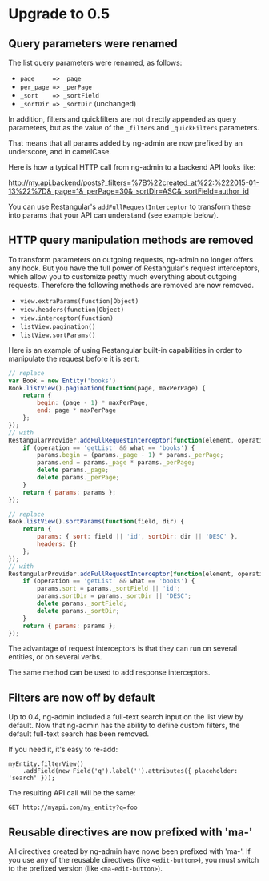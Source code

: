 # Upgrade to 0.5

## Query parameters were renamed

The list query parameters were renamed, as follows:

* `page     => _page`
* `per_page => _perPage`
* `_sort    => _sortField`
* `_sortDir => _sortDir` (unchanged)

In addition, filters and quickfilters are not directly appended as query parameters, but as the value of the `_filters` and `_quickFilters` parameters.

That means that all params added by ng-admin are now prefixed by an underscore, and in camelCase.

Here is how a typical HTTP call from ng-admin to a backend API looks like:

http://my.api.backend/posts?_filters=%7B%22created_at%22:%222015-01-13%22%7D&_page=1&_perPage=30&_sortDir=ASC&_sortField=author_id

You can use Restangular's `addFullRequestInterceptor` to transform these into params that your API can understand (see example below).

## HTTP query manipulation methods are removed

To transform parameters on outgoing requests, ng-admin no longer offers any hook. But you have the full power of Restangular's request interceptors, which allow you to customize pretty much everything about outgoing requests. 
Therefore the following methods are removed are now removed.

* `view.extraParams(function|Object)`
* `view.headers(function|Object)`
* `view.interceptor(function)`
* `listView.pagination()`
* `listView.sortParams()`

Here is an example of using Restangular built-in capabilities in order to manipulate the request before it is sent:

```js
// replace
var Book = new Entity('books')
Book.listView().pagination(function(page, maxPerPage) {
    return {
        begin: (page - 1) * maxPerPage,
        end: page * maxPerPage
    };
});
// with
RestangularProvider.addFullRequestInterceptor(function(element, operation, what, url, headers, params, httpConfig) {
    if (operation == 'getList' && what == 'books') {
        params.begin = (params._page - 1) * params._perPage;
        params.end = params._page * params._perPage;
        delete params._page;
        delete params._perPage;
    }
    return { params: params };
});

// replace
Book.listView().sortParams(function(field, dir) {
    return {
        params: { sort: field || 'id', sortDir: dir || 'DESC' },
        headers: {}
    };
});
// with
RestangularProvider.addFullRequestInterceptor(function(element, operation, what, url, headers, params, httpConfig) {
    if (operation == 'getList' && what == 'books') {
        params.sort = params._sortField || 'id';
        params.sortDir = params._sortDir || 'DESC';
        delete params._sortField;
        delete params._sortDir;
    }
    return { params: params };
});
```

The advantage of request interceptors is that they can run on several entities, or on several verbs.

The same method can be used to add response interceptors.

## Filters are now off by default

Up to 0.4, ng-admin included a full-text search input on the list view by default. Now that ng-admin has the ability to define custom filters, the default full-text search has been removed.

If you need it, it's easy to re-add:

```
myEntity.filterView()
    .addField(new Field('q').label('').attributes({ placeholder: 'search' }));
```

The resulting API call will be the same:

```
GET http://myapi.com/my_entity?q=foo
```

## Reusable directives are now prefixed with 'ma-'

All directives created by ng-admin have nowe been prefixed with 'ma-'. If you use any of the reusable directives (like `<edit-button>`), you must switch to the prefixed version (like `<ma-edit-button>`).
